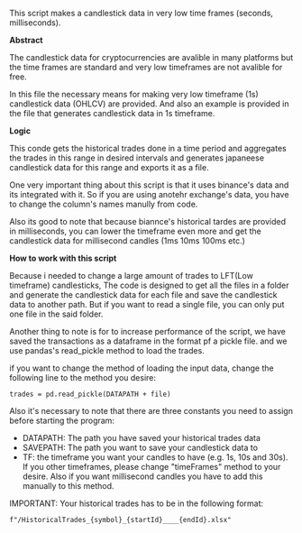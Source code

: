 This script makes a candlestick data in very low time frames (seconds, milliseconds).

**Abstract**

The candlestick data for cryptocurrencies are avalible in many platforms but the time frames are standard and very low timeframes are not avalible for free.

In this file the necessary means for making very low timeframe (1s) candlestick data (OHLCV) are provided. And also an example is provided in the file that generates candlestick data in 1s timeframe.


**Logic**

This conde gets the historical trades done in a time period and aggregates the trades in this range in desired intervals and generates japaneese candlestick data for this range and exports it as  a file.

One very important thing about this script is that it uses binance's data and its integrated with it. So if you are using anotehr exchange's data, you have to change the column's names manully from code.

Also its good to note that because biannce's historical tardes are provided in milliseconds, you can lower the timeframe even more and get the candlestick data for millisecond candles (1ms 10ms 100ms etc.)

**How to work with this script**

Because i needed to change a large amount of trades to LFT(Low timeframe) candlesticks, The code is designed to get all the files in a folder and generate the candlestick data for each file and save the candlestick data to another path. But if you want to read a single file, you can only put one file in the said folder.

Another thing to note is for to increase performance of the script, we have saved the transactions as a dataframe in the format pf a pickle file. and we use pandas's read_pickle method to load the trades.

 if you want to change the method of loading the input data, change the following line to the method you desire:
 

    trades = pd.read_pickle(DATAPATH + file)

 Also it's necessary to note that there are three constants you need to assign before starting the program:
  

 - DATAPATH: The path you have saved your historical trades data
 - SAVEPATH: The path you want to save your candlestick data to
 - TF: the timeframe you want your candles to have (e.g. 1s, 10s and 30s). If you other timeframes, please change "timeFrames" method to your desire. Also if you want millisecond candles you have to add this manually to this method.

IMPORTANT: Your historical trades has to be in the following format:

    f"/HistoricalTrades_{symbol}_{startId}____{endId}.xlsx"



